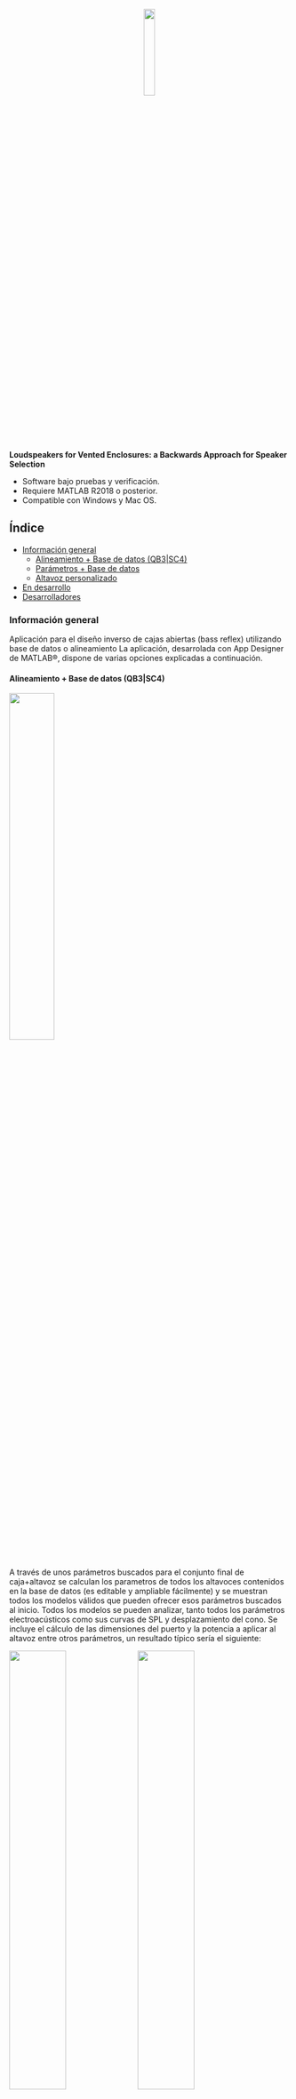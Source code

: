 <p align="center">
<img src="https://jmrplens.com/GitHub_LoVEBASS/logo-square.png" width="20%"></img>

**Loudspeakers for Vented Enclosures: a Backwards Approach for Speaker Selection**
</p>

- Software bajo pruebas y verificación.
- Requiere MATLAB R2018 o posterior. 
- Compatible con Windows y Mac OS.

## Índice
<!-- MarkdownTOC -->

- [Información general](#informaci%C3%B3n-general)
	- [Alineamiento + Base de datos \(QB3|SC4\)](#alineamiento--base-de-datos-qb3%7Csc4)
	- [Parámetros + Base de datos](#par%C3%A1metros--base-de-datos)
	- [Altavoz personalizado](#altavoz-personalizado)
- [En desarrollo](#en-desarrollo)
- [Desarrolladores](#desarrolladores)

<!-- /MarkdownTOC -->


<a id="informaci%C3%B3n-general"></a>
### Información general
Aplicación para el diseño inverso de cajas abiertas (bass reflex) utilizando base de datos o alineamiento
La aplicación, desarrolada con App Designer de MATLAB®, dispone de varias opciones explicadas a continuación.

<a id="alineamiento--base-de-datos-qb3%7Csc4"></a>
#### Alineamiento + Base de datos (QB3|SC4)
<img src="https://jmrplens.com/GitHub_LoVEBASS/alineamiento.png" width="40%"></img>

A través de unos parámetros buscados para el conjunto final de caja+altavoz se calculan los parametros de todos los altavoces contenidos en la base de datos (es editable y ampliable fácilmente) y se muestran todos los modelos válidos que pueden ofrecer esos parámetros buscados al inicio. Todos los modelos se pueden analizar, tanto todos los parámetros electroacústicos como sus curvas de SPL y desplazamiento del cono.
Se incluye el cálculo de las dimensiones del puerto y la potencia a aplicar al altavoz entre otros parámetros, un resultado típico sería el siguiente:

<img src="https://jmrplens.com/GitHub_LoVEBASS/resulalineamiento.png" width="45%"></img>   <img src="https://jmrplens.com/GitHub_LoVEBASS/resulalineamiento2.png" width="45%"></img>

Es posible seleccionar múltiples altavoces de la tabla para representarlos conjuntamente y compararlos:

<img src="https://jmrplens.com/GitHub_LoVEBASS/plotconjunto.png" width="45%"></img>

En la opción `File->Export result list` se puede exportar la tabla completa de resultados en formato texto, Excel o M-file.

<a id="par%C3%A1metros--base-de-datos"></a>
#### Parámetros + Base de datos
<img src="https://jmrplens.com/GitHub_LoVEBASS/parametros.png" width="20%"></img>

En este caso en lugar de utilizar el alineamiento se analiza uno a uno cada altavoz de la base de datos y se modifican sus parámetros utilizando un cálculo iterativo (potencia, volumen de la caja, frecuencia de corte a -3dB, dimensiones del puerto) para encontrar los altavoces que mejor se ajustan a los parámetros buscados.

Un ejemplo de los resultados se muestra a continuación:

<img src="https://jmrplens.com/GitHub_LoVEBASS/resulparametros.png" width="45%"></img>

Como se puede observar se ofrecen 4 altavoces que ofrecen las respuestas más aproximadas a lo buscado pero fijando alguno de los parametros (máximo SPL, mínimo f3, minimo volumen de la caja, mínimo tamaño del puerto). Además se puede afinar aun más el resultados modificando la frecuencia de la caja, el volumen de la caja y el SPL máximo y observando gráficamente el resultado.

Igual que en el caso anterior se pueden representar varios altavoces conjuntamente para comparar resultados.

En la opción `File->Export result list` se puede exportar la tabla completa de resultados en formato texto, Excel o M-file.

<a id="altavoz-personalizado"></a>
#### Altavoz personalizado
<img src="https://jmrplens.com/GitHub_LoVEBASS/custom.png" width="20%"></img>

En este caso se calculan los parámetros de un altavoz hipotético o que se prevee fabricar con los parámetros iniciales (imagen superior). Si en algún caso se excede de las posibilidades físicas de un altavoz se mostrará una o varias advertencias indicando los problemas del diseño elegido.
Las representaciones y los datos mostrados se calculan cada vez que se modifica algún parámetro.

<img src="https://jmrplens.com/GitHub_LoVEBASS/resulcustom.png" width="45%"></img>

<a id="en-desarrollo"></a>
### En desarrollo
Algunas funciones que aparecen en el menú principal aun no están disponibles:
* Español
* Guardar y cargar la sesión
* Ventanas de ayuda para cada uno de los métodos de diseño

Tambien está previsto actualizar y ampliar la base de datos.

<a id="desarrolladores"></a>
### Desarrolladores
* Jose Manuel Requena Plens (info@jmrplens.com ; https://jmrplens.com)
* Francisco Sales Castells Ramón (fcastells@eln.upv.es ; http://www.upv.es/ficha-personal/fracasra)
